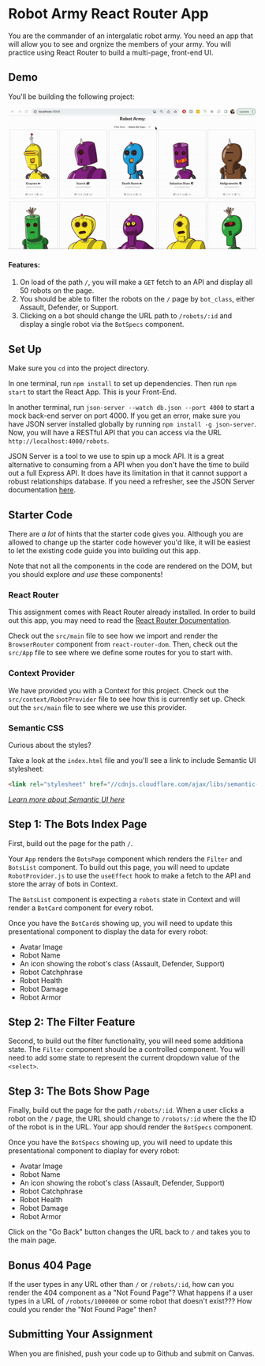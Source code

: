 # Robot Army React Router App

You are the commander of an intergalatic robot army. You need an app that will allow you to see and orgnize the members of your army. You will practice using React Router to build a multi-page, front-end UI.

## Demo

You'll be building the following project:

![demo](./demo.gif)

#### Features:

1. On load of the path `/`, you will make a `GET` fetch to an API and display all 50 robots on the page.
2. You should be able to filter the robots on the `/` page by `bot_class`, either Assault, Defender, or Support.
3. Clicking on a bot should change the URL path to `/robots/:id` and display a single robot via the `BotSpecs` component.

## Set Up

Make sure you `cd` into the project directory.

In one terminal, run `npm install` to set up dependencies. Then run `npm start` to start the React App. This is your Front-End.

In another terminal, run `json-server --watch db.json --port 4000` to start a mock back-end server on port 4000. If you get an error, make sure you have JSON server installed globally by running `npm install -g json-server`. Now, you will have a RESTful API that you can access via the URL `http://localhost:4000/robots`.

JSON Server is a tool to we use to spin up a mock API. It is a great alternative to consuming from a API when you don't have the time to build out a full Express API. It does have its limitation in that it cannot support a robust relationships database. If you need a refresher, see the JSON Server documentation [here](https://github.com/typicode/json-server#getting-started).

## Starter Code

There are _a lot_ of hints that the starter code gives you. Although you are allowed to change up the starter code however you'd like, it will be easiest to let the existing code guide you into building out this app.

Note that not all the components in the code are rendered on the DOM, but you should explore _and use_ these components!

### React Router

This assignment comes with React Router already installed. In order to build out this app, you may need to read the [React Router Documentation](https://reactrouter.com/web/guides/quick-start).

Check out the `src/main` file to see how we import and render the `BrowserRouter` component from `react-router-dom`. Then, check out the `src/App` file to see where we define some routes for you to start with.

### Context Provider

We have provided you with a Context for this project. Check out the `src/context/RobotProvider` file to see how this is currently set up. Check out the `src/main` file to see where we use this provider.

### Semantic CSS

Curious about the styles?

Take a look at the `index.html` file and you'll see a link to include Semantic UI stylesheet:

```html
<link rel="stylesheet" href="//cdnjs.cloudflare.com/ajax/libs/semantic-ui/2.2.12/semantic.min.css"></link>
```

_[Learn more about Semantic UI here](https://semantic-ui.com/)_

## Step 1: The Bots Index Page

First, build out the page for the path `/`.

Your `App` renders the `BotsPage` component which renders the `Filter` and `BotsList` component. To build out this page, you will need to update `RobotProvider.js` to use the `useEffect` hook to make a fetch to the API and store the array of bots in Context.

The `BotsList` component is expecting a `robots` state in Context and will render a `BotCard` component for every robot.

Once you have the `BotCard`s showing up, you will need to update this presentational component to display the data for every robot:

- Avatar Image
- Robot Name
- An icon showing the robot's class (Assault, Defender, Support)
- Robot Catchphrase
- Robot Health
- Robot Damage
- Robot Armor

## Step 2: The Filter Feature

Second, to build out the filter functionality, you will need some additiona state. The `Filter` component should be a controlled component. You will need to add some state to represent the current dropdown value of the `<select>`.

## Step 3: The Bots Show Page

Finally, build out the page for the path `/robots/:id`. When a user clicks a robot on the `/` page, the URL should change to `/robots/:id` where the the ID of the robot is in the URL. Your app should render the `BotSpecs` component.

Once you have the `BotSpecs` showing up, you will need to update this presentational component to diaplay for every robot:

- Avatar Image
- Robot Name
- An icon showing the robot's class (Assault, Defender, Support)
- Robot Catchphrase
- Robot Health
- Robot Damage
- Robot Armor

Click on the "Go Back" button changes the URL back to `/` and takes you to the main page.

## Bonus 404 Page

If the user types in any URL other than `/` or `/robots/:id`, how can you render the 404 component as a "Not Found Page"? What happens if a user types in a URL of `/robots/1000000` or some robot that doesn't exist??? How could you render the "Not Found Page" then?

## Submitting Your Assignment

When you are finished, push your code up to Github and submit on Canvas.
